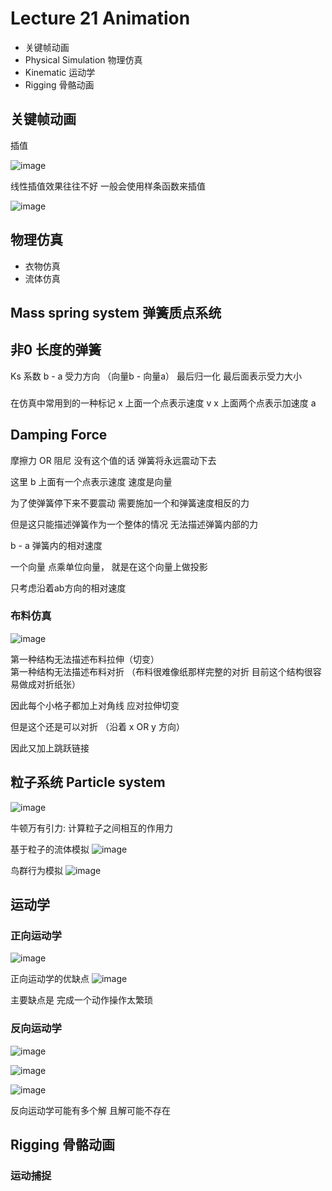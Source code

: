 # Lecture 21 Animation

- 关键帧动画
- Physical Simulation 物理仿真
- Kinematic 运动学
- Rigging 骨骼动画

## 关键帧动画

插值

![image](https://raw.githubusercontent.com/lumixraku/NotesForGraphics/master/images/keyframe.jpg)

线性插值效果往往不好  一般会使用样条函数来插值

![image](https://raw.githubusercontent.com/lumixraku/NotesForGraphics/master/images/keyframe2.jpg)

## 物理仿真

- 衣物仿真
- 流体仿真


## Mass spring system 弹簧质点系统

## 非0 长度的弹簧
Ks 系数
b - a 受力方向 （向量b - 向量a） 最后归一化
最后面表示受力大小

###
在仿真中常用到的一种标记
x 上面一个点表示速度 v   x 上面两个点表示加速度 a


## Damping Force
摩擦力 OR 阻尼
没有这个值的话  弹簧将永远震动下去

这里 b 上面有一个点表示速度  速度是向量

为了使弹簧停下来不要震动  需要施加一个和弹簧速度相反的力  

但是这只能描述弹簧作为一个整体的情况  无法描述弹簧内部的力

b - a 弹簧内的相对速度

一个向量 点乘单位向量， 就是在这个向量上做投影

只考虑沿着ab方向的相对速度

### 布料仿真
![image](https://raw.githubusercontent.com/lumixraku/NotesForGraphics/master/images/spring.jpg)

第一种结构无法描述布料拉伸（切变）  
第一种结构无法描述布料对折 （布料很难像纸那样完整的对折  目前这个结构很容易做成对折纸张）

因此每个小格子都加上对角线  应对拉伸切变

但是这个还是可以对折 （沿着 x OR y 方向）

因此又加上跳跃链接


## 粒子系统 Particle system
![image](https://raw.githubusercontent.com/lumixraku/NotesForGraphics/master/images/particle.jpg)

牛顿万有引力: 计算粒子之间相互的作用力

基于粒子的流体模拟
![image](https://raw.githubusercontent.com/lumixraku/NotesForGraphics/master/images/particle2.jpg)

鸟群行为模拟
![image](https://raw.githubusercontent.com/lumixraku/NotesForGraphics/master/images/particle3.jpg)


## 运动学

### 正向运动学
![image](https://raw.githubusercontent.com/lumixraku/NotesForGraphics/master/images/kinematic.jpg)

正向运动学的优缺点
![image](https://raw.githubusercontent.com/lumixraku/NotesForGraphics/master/images/kinematic2.jpg)

主要缺点是 完成一个动作操作太繁琐

### 反向运动学

![image](https://raw.githubusercontent.com/lumixraku/NotesForGraphics/master/images/kinematic3.jpg)


![image](https://raw.githubusercontent.com/lumixraku/NotesForGraphics/master/images/kinematic4.jpg)

![image](https://raw.githubusercontent.com/lumixraku/NotesForGraphics/master/images/kinematic5.jpg)

反向运动学可能有多个解  且解可能不存在

## Rigging 骨骼动画

### 运动捕捉

